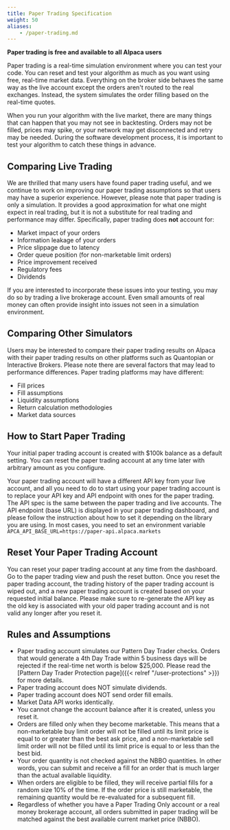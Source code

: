 ```yaml
---
title: Paper Trading Specification
weight: 50
aliases:
    - /paper-trading.md
---
```


**Paper trading is free and available to all Alpaca users**

Paper trading is a real-time simulation environment where you can test
your code. You can reset and test your algorithm as much as you want using
free, real-time market data. Everything on the broker side behaves the same way
as the live account except the orders aren't routed to the real exchanges.
Instead, the system simulates the order filling based on the real-time
quotes.

When you run your algorithm with the live market, there are many
things that can happen that you may not see in backtesting.  Orders
may not be filled, prices may spike, or your network may get
disconnected and retry may be needed. During the software development
process, it is important to test your algorithm to catch these things
in advance.

## Comparing Live Trading

We are thrilled that many users have found paper trading useful, and we continue
to work on improving our paper trading assumptions so that users may have a
superior experience. However, please note that paper trading is only a simulation.
It provides a good approximation for what one might expect in real trading, but it is
not a substitute for real trading and performance may differ. Specifically,
paper trading does **not** account for:

* Market impact of your orders
* Information leakage of your orders
* Price slippage due to latency
* Order queue position (for non-marketable limit orders)
* Price improvement received
* Regulatory fees
* Dividends

If you are interested to incorporate these issues into your testing, you may
do so by trading a live brokerage account. Even small amounts of real
money can often provide insight into issues not seen in a simulation environment.

## Comparing Other Simulators

Users may be interested to compare their paper trading results on Alpaca with
their paper trading results on other platforms such as Quantopian or Interactive Brokers.
Please note there are several factors that may lead to performance differences. Paper
trading platforms may have different:

* Fill prices
* Fill assumptions
* Liquidity assumptions
* Return calculation methodologies
* Market data sources

## How to Start Paper Trading
Your initial paper trading account is created with $100k balance as
a default setting. You can reset the paper trading account at any
time later with arbitrary amount as you configure.

Your paper trading account will have a different API key from your live
account, and all you need to do to start using your paper trading account
is to replace your API key and API endpoint with ones for the paper trading.
The API spec is the same between the paper trading and live accounts.
The API endpoint (base URL) is displayed in your paper trading dashboard,
and please follow the instruction about how to set it depending on the
library you are using. In most cases, you need to set an environment variable
`APCA_API_BASE_URL=https://paper-api.alpaca.markets`

## Reset Your Paper Trading Account
You can reset your paper trading account at any time from the dashboard.
Go to the paper trading view and push the reset button.  Once you reset
the paper trading account, the trading history of the paper trading account
is wiped out, and a new paper trading account is created based on your
requested initial balance. Please make sure to re-generate the API key
as the old key is associated with your old paper trading account and is not
valid any longer after you reset it.

## Rules and Assumptions
- Paper trading account simulates our Pattern Day Trader checks. Orders
  that would generate a 4th Day Trade within 5 business days will be rejected
  if the real-time net worth is below $25,000. Please read the
  [Pattern Day Trader Protection page]({{< relref "/user-protections" >}}) for more details.
- Paper trading account does NOT simulate dividends.
- Paper trading account does NOT send order fill emails.
- Market Data API works identically.
- You cannot change the account balance after it is created, unless you reset it.
- Orders are filled only when they become marketable. This means that a non-marketable buy limit order
will not be filled until its limit price is equal to or greater than the best ask price,
and a non-marketable sell limit order will not be filled until its limit price is equal to or less than
the best bid.
- Your order quantity is not checked against the NBBO quantities. In other words, you can submit and receive
a fill for an order that is much larger than the actual available liquidity.
- When orders are eligible to be filled, they will receive partial fills for a random size 10% of the time. If
the order price is still marketable, the remaining quantity would be re-evaluated for a subsequent fill.
- Regardless of whether you have a Paper Trading Only account or a real money brokerage account,
all orders submitted in paper trading will be matched against the best available current market price (NBBO).  
